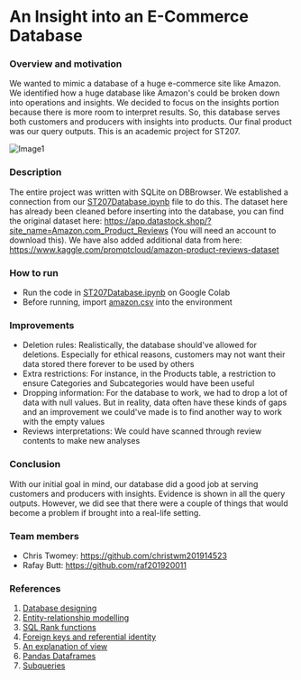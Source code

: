 # An Insight into an E-Commerce Database 
### Overview and motivation
We wanted to mimic a database of a huge e-commerce site like Amazon. We identified how a huge database like Amazon's could be broken down into operations and insights. We decided to focus on the insights portion because there is more room to interpret results. So, this database serves both customers and producers with insights into products. Our final product was our query outputs. This is an academic project for ST207.

![Image1](https://github.com/RS201918703/ST207-Database-Project/blob/main/figs/DBBrowser%20fig.png)

### Description
The entire project was written with SQLite on DBBrowser. We established a connection from our [ST207Database.ipynb](https://github.com/RS201918703/ST207-Database-Project/blob/main/ST207Database.ipynb) file to do this. The dataset here has already been cleaned before inserting into the database, you can find the original dataset here: https://app.datastock.shop/?site_name=Amazon.com_Product_Reviews (You will need an account to download this). We have also added additional data from here: https://www.kaggle.com/promptcloud/amazon-product-reviews-dataset

### How to run
- Run the code in [ST207Database.ipynb](https://github.com/RS201918703/ST207-Database-Project/blob/main/ST207Database.ipynb) on Google Colab
- Before running, import [amazon.csv](https://github.com/RS201918703/ST207-Database-Project/blob/main/amazon.csv) into the environment

### Improvements
- Deletion rules: Realistically, the database should've allowed for deletions. Especially for ethical reasons, customers may not want their data stored there forever to be used by others
- Extra restrictions: For instance, in the Products table, a restriction to ensure Categories and Subcategories would have been useful
- Dropping information: For the database to work, we had to drop a lot of data with null values. But in reality, data often have these kinds of gaps and an improvement we could've made is to find another way to work with the empty values
- Reviews interpretations: We could have scanned through review contents to make new analyses 

### Conclusion
With our initial goal in mind, our database did a good job at serving customers and producers with insights. Evidence is shown in all the query outputs. However, we did see that there were a couple of things that would become a problem if brought into a real-life setting.

### Team members
- Chris Twomey: https://github.com/christwm201914523
- Rafay Butt: https://github.com/raf201920011

### References
1. [Database designing](https://thedigitalskye.com/2020/12/19/8-practical-guidelines-for-designing-databases-that-dont-land-you-in-hot-water/)
2. [Entity-relationship modelling](https://www.guru99.com/er-diagram-tutorial-dbms.html)
3. [SQL Rank functions](https://www.sqlshack.com/overview-of-sql-rank-functions/)
4. [Foreign keys and referential identity](https://www1.udel.edu/evelyn/Sybase-02/triggers3.html)
5. [An explanation of view](https://www.sqlshack.com/sql-view-a-complete-introduction-and-walk-through/)
6. [Pandas Dataframes](https://pandas.pydata.org/docs/reference/api/pandas.read_sql_query.html)
7. [Subqueries](https://mode.com/sql-tutorial/sql-sub-queries/)
